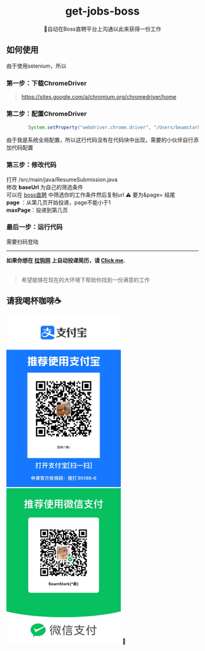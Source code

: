 <h1 align="center"> get-jobs-boss</h1>
<div align="center">
    💼自动在Boss直聘平台上沟通以此来获得一份工作
</div>

## 如何使用
由于使用selenium，所以
### 第一步：下载ChromeDriver
> https://sites.google.com/a/chromium.org/chromedriver/home

### 第二步：配置ChromeDriver
```java
        System.setProperty("webdriver.chrome.driver", "/Users/beamstark/Desktop/chromedriver");
```
由于我是系统全局配置，所以这行代码没有在代码块中出现，需要的小伙伴自行添加代码配置

### 第三步：修改代码
打开 /src/main/java/ResumeSubmission.java <br>
修改 **baseUrl** 为自己的筛选条件 <br>
可以在 [boss直聘](https://www.zhipin.com/hangzhou/) 中筛选你的工作条件然后复制url ⚠️ 要为&page= 结尾<br>
**page** ：从第几页开始投递，page不能小于1<br>
**maxPage**：投递到第几页
### 最后一步：运行代码
需要扫码登陆
<br>
****

**如果你想在 [拉钩网](http://lagou.com) 上自动投递简历，请 [Click me](https://github.com/BeammNotFound/get-jobs-lagou).**
<br>
<br>

> 希望能够在现在的大环境下帮助你找到一份满意的工作

## 请我喝杯咖啡☕️
<img src="./src/public/IMG_6480.JPG" alt="" width="300">

<img src="./src/public/IMG_6479.JPG" alt="" width="300">
🌈